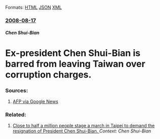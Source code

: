 
Formats: [HTML](/news/2008/08/17/ex-president-chen-shui-bian-is-barred-from-leaving-taiwan-over-corruption-charges.html)  [JSON](/news/2008/08/17/ex-president-chen-shui-bian-is-barred-from-leaving-taiwan-over-corruption-charges.json)  [XML](/news/2008/08/17/ex-president-chen-shui-bian-is-barred-from-leaving-taiwan-over-corruption-charges.xml)  

### [2008-08-17](/news/2008/08/17/index.md)

##### Chen Shui-Bian
#  Ex-president Chen Shui-Bian is barred from leaving Taiwan over corruption charges. 




### Sources:

1. [AFP via Google News](http://afp.google.com/article/ALeqM5i8SoCkXx4nWVq-Mc8C8_LzvWkFYg)

### Related:

1. [ Close to half a million people stage a march in Taipei to demand the resignation of President Chen Shui-Bian. ](/news/2006/09/15/close-to-half-a-million-people-stage-a-march-in-taipei-to-demand-the-resignation-of-president-chen-shui-bian.md) _Context: Chen Shui-Bian_
